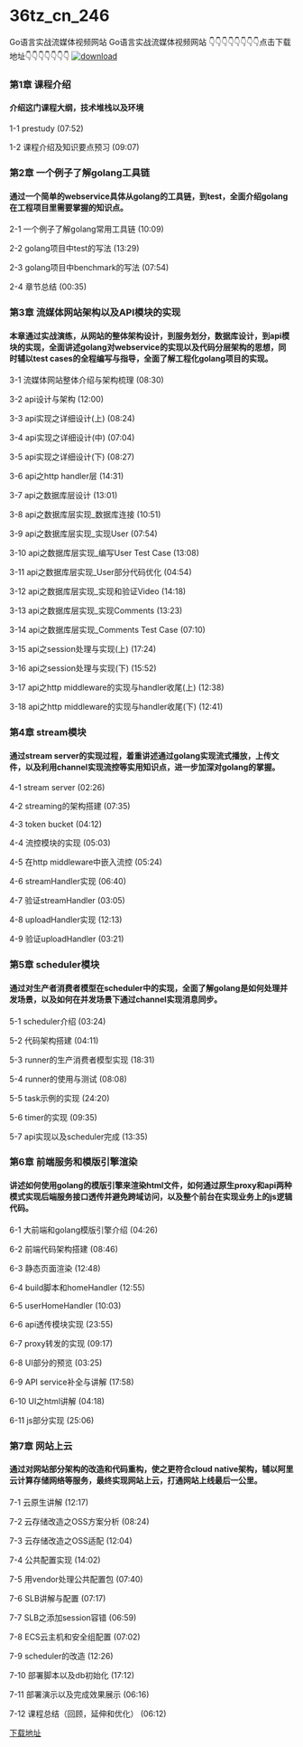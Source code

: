 # 36tz_cn_246
Go语言实战流媒体视频网站
Go语言实战流媒体视频网站
👇👇👇👇👇👇👇👇点击下载地址👇👇👇👇👇👇👇
[![download](https://51xueit.vip/muke_img/5fd189ec09bb65c605400304.jpg "下载地址")](http://www.36tz.cn "下载地址")
### 第1章 课程介绍 

#### 介绍这门课程大纲，技术堆栈以及环境
1-1 prestudy (07:52)

1-2 课程介绍及知识要点预习 (09:07)


### 第2章 一个例子了解golang工具链

#### 通过一个简单的webservice具体从golang的工具链，到test，全面介绍golang在工程项目里需要掌握的知识点。
2-1 一个例子了解golang常用工具链 (10:09)

2-2 golang项目中test的写法 (13:29)

2-3 golang项目中benchmark的写法 (07:54)

2-4 章节总结 (00:35)


### 第3章 流媒体网站架构以及API模块的实现 

#### 本章通过实战演练，从网站的整体架构设计，到服务划分，数据库设计，到api模块的实现，全面讲述golang对webservice的实现以及代码分层架构的思想，同时辅以test cases的全程编写与指导，全面了解工程化golang项目的实现。
3-1 流媒体网站整体介绍与架构梳理 (08:30)

3-2 api设计与架构 (12:00)

3-3 api实现之详细设计(上) (08:24)

3-4 api实现之详细设计(中) (07:04)

3-5 api实现之详细设计(下) (08:27)

3-6 api之http handler层 (14:31)

3-7 api之数据库层设计 (13:01)

3-8 api之数据库层实现_数据库连接 (10:51)

3-9 api之数据库层实现_实现User (07:54)

3-10 api之数据库层实现_编写User Test Case (13:08)

3-11 api之数据库层实现_User部分代码优化 (04:54)

3-12 api之数据库层实现_实现和验证Video (14:18)

3-13 api之数据库层实现_实现Comments (13:23)

3-14 api之数据库层实现_Comments Test Case (07:10)

3-15 api之session处理与实现(上) (17:24)

3-16 api之session处理与实现(下) (15:52)

3-17 api之http middleware的实现与handler收尾(上) (12:38)

3-18 api之http middleware的实现与handler收尾(下) (12:41)


### 第4章 stream模块 

#### 通过stream server的实现过程，着重讲述通过golang实现流式播放，上传文件，以及利用channel实现流控等实用知识点，进一步加深对golang的掌握。
4-1 stream server (02:26)

4-2 streaming的架构搭建 (07:35)

4-3 token bucket (04:12)

4-4 流控模块的实现 (05:03)

4-5 在http middleware中嵌入流控 (05:24)

4-6 streamHandler实现 (06:40)

4-7 验证streamHandler (03:05)

4-8 uploadHandler实现 (12:13)

4-9 验证uploadHandler (03:21)


### 第5章 scheduler模块

#### 通过对生产者消费者模型在scheduler中的实现，全面了解golang是如何处理并发场景，以及如何在并发场景下通过channel实现消息同步。
5-1 scheduler介绍 (03:24)

5-2 代码架构搭建 (04:11)

5-3 runner的生产消费者模型实现 (18:31)

5-4 runner的使用与测试 (08:08)

5-5 task示例的实现 (24:20)

5-6 timer的实现 (09:35)

5-7 api实现以及scheduler完成 (13:35)


### 第6章 前端服务和模版引擎渲染

#### 讲述如何使用golang的模版引擎来渲染html文件，如何通过原生proxy和api两种模式实现后端服务接口透传并避免跨域访问，以及整个前台在实现业务上的js逻辑代码。
6-1 大前端和golang模版引擎介绍 (04:26)

6-2 前端代码架构搭建 (08:46)

6-3 静态页面渲染 (12:48)

6-4 build脚本和homeHandler (12:55)

6-5 userHomeHandler (10:03)

6-6 api透传模块实现 (23:55)

6-7 proxy转发的实现 (09:17)

6-8 UI部分的预览 (03:25)

6-9 API service补全与讲解 (17:58)

6-10 UI之html讲解 (04:18)

6-11 js部分实现 (25:06)


### 第7章 网站上云

#### 通过对网站部分架构的改造和代码重构，使之更符合cloud native架构，辅以阿里云计算存储网络等服务，最终实现网站上云，打通网站上线最后一公里。
7-1 云原生讲解 (12:17)

7-2 云存储改造之OSS方案分析 (08:24)

7-3 云存储改造之OSS适配 (12:04)

7-4 公共配置实现 (14:02)

7-5 用vendor处理公共配置包 (07:40)

7-6 SLB讲解与配置 (07:17)

7-7 SLB之添加session容错 (06:59)

7-8 ECS云主机和安全组配置 (07:02)

7-9 scheduler的改造 (12:26)

7-10 部署脚本以及db初始化 (17:12)

7-11 部署演示以及完成效果展示 (06:16)

7-12 课程总结（回顾，延伸和优化） (06:12)


[下载地址](http://www.36tz.cn "下载地址")
